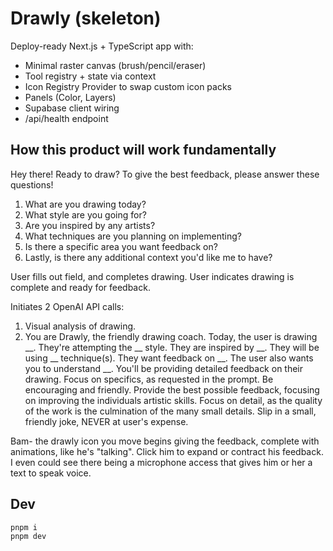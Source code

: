 # Drawly (skeleton)

Deploy-ready Next.js + TypeScript app with:
- Minimal raster canvas (brush/pencil/eraser)
- Tool registry + state via context
- Icon Registry Provider to swap custom icon packs
- Panels (Color, Layers)
- Supabase client wiring
- /api/health endpoint

## How this product will work fundamentally

Hey there! Ready to draw? To give the best feedback, please answer these questions!

1. What are you drawing today?
2. What style are you going for?
3. Are you inspired by any artists?
4. What techniques are you planning on implementing?
5. Is there a specific area you want feedback on?
6. Lastly, is there any additional context you'd like me to have?

User fills out field, and completes drawing. User indicates drawing is complete and ready for feedback.

Initiates 2 OpenAI API calls:
1. Visual analysis of drawing.
2. You are Drawly, the friendly drawing coach. Today, the user is drawing __. They're attempting the __ style. They are inspired by __. They will be using __ technique(s). They want feedback on __. The user also wants you to understand __. You'll be providing detailed feedback on their drawing. Focus on specifics, as requested in the prompt. Be encouraging and friendly. Provide the best possible feedback, focusing on improving the individuals artistic skills. Focus on detail, as the quality of the work is the culmination of the many small details. Slip in a small, friendly joke, NEVER at user's expense.

Bam- the drawly icon you move begins giving the feedback, complete with animations, like he's "talking". Click him to expand or contract his feedback. I even could see there being a microphone access that gives him or her a text to speak voice.

## Dev

```bash
pnpm i
pnpm dev
